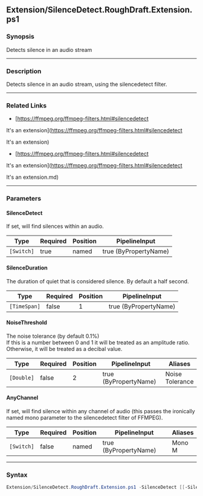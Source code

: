 Extension/SilenceDetect.RoughDraft.Extension.ps1
------------------------------------------------

### Synopsis
Detects silence in an audio stream

---

### Description

Detects silence in an audio stream, using the silencedetect filter.

---

### Related Links
* [https://ffmpeg.org/ffmpeg-filters.html#silencedetect

It's an extension](https://ffmpeg.org/ffmpeg-filters.html#silencedetect

It's an extension)

* [https://ffmpeg.org/ffmpeg-filters.html#silencedetect

It's an extension](https://ffmpeg.org/ffmpeg-filters.html#silencedetect

It's an extension.md)

---

### Parameters
#### **SilenceDetect**
If set, will find silences within an audio.

|Type      |Required|Position|PipelineInput        |
|----------|--------|--------|---------------------|
|`[Switch]`|true    |named   |true (ByPropertyName)|

#### **SilenceDuration**
The duration of quiet that is considered silence.  By default a half second.

|Type        |Required|Position|PipelineInput        |
|------------|--------|--------|---------------------|
|`[TimeSpan]`|false   |1       |true (ByPropertyName)|

#### **NoiseThreshold**
The noise tolerance (by default 0.1%)  
If this is a number between 0 and 1 it will be treated as an amplitude ratio.
Otherwise, it will be treated as a decibal value.

|Type      |Required|Position|PipelineInput        |Aliases            |
|----------|--------|--------|---------------------|-------------------|
|`[Double]`|false   |2       |true (ByPropertyName)|Noise<br/>Tolerance|

#### **AnyChannel**
If set, will find silence within any channel of audio 
(this passes the ironically named mono parameter to the silencedetect filter of FFMPEG).

|Type      |Required|Position|PipelineInput        |Aliases   |
|----------|--------|--------|---------------------|----------|
|`[Switch]`|false   |named   |true (ByPropertyName)|Mono<br/>M|

---

### Syntax
```PowerShell
Extension/SilenceDetect.RoughDraft.Extension.ps1 -SilenceDetect [[-SilenceDuration] <TimeSpan>] [[-NoiseThreshold] <Double>] [-AnyChannel] [<CommonParameters>]
```
